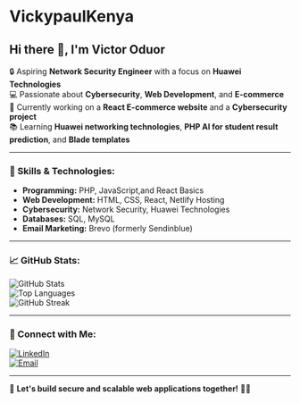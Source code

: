 # VickypaulKenya
## Hi there 👋, I'm Victor Oduor

🔒 Aspiring **Network Security Engineer** with a focus on **Huawei Technologies**  
💻 Passionate about **Cybersecurity**, **Web Development**, and **E-commerce**  
🚀 Currently working on a **React E-commerce website** and a **Cybersecurity project**  
📚 Learning **Huawei networking technologies**, **PHP AI for student result prediction**, and **Blade templates**  

---

### 🚀 Skills & Technologies:
- **Programming:** PHP, JavaScript,and React Basics  
- **Web Development:** HTML, CSS, React, Netlify Hosting  
- **Cybersecurity:** Network Security, Huawei Technologies  
- **Databases:** SQL, MySQL  
- **Email Marketing:** Brevo (formerly Sendinblue)  

---

### 📈 GitHub Stats:
![GitHub Stats](https://github-readme-stats.vercel.app/api?username=victoroduorke&show_icons=true&theme=tokyonight)  
![Top Languages](https://github-readme-stats.vercel.app/api/top-langs/?username=victoroduorke&layout=compact&theme=gruvbox)  
![GitHub Streak](https://github-readme-streak-stats.herokuapp.com/?user=victoroduorke&theme=highcontrast)  

---

### 🔗 Connect with Me:
[![LinkedIn](https://img.shields.io/badge/LinkedIn-Connect-blue?style=flat&logo=linkedin)]([your-linkedin-url](https://www.linkedin.com/in/vicky-paulke?lipi=urn%3Ali%3Apage%3Ad_flagship3_profile_view_base_contact_details%3B4AyX%2BazjR6%2BnsZb4uf2tSw%3D%3D))  
[![Email](https://img.shields.io/badge/Email-Contact-red?style=flat&logo=gmail)](mailto:victoroduor723@gmail.com.com)  

---

🚀 **Let's build secure and scalable web applications together!** 🔐💡

